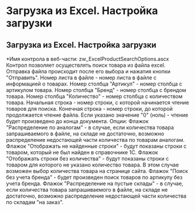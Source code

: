 ﻿---
description: 2.4.7
---
# Загрузка из Excel. Настройка загрузки
## Загрузка из Excel. Настройка загрузки
*Имя контрола в веб-части: zw_ExcelProductSearchOptions.ascx
Контрол позволяет осуществлять поиск товара из файла excel.
Отправка файла происходит после его выбора и нажатия кнопки "Отправить".
Номер листа в файле - номер листа в файле с информацией о товарах.
Номер столбца "Артикул" - номер столбца с артикулом товара.
Номер столбца "Бренд" - номер столбца с брендом товара.
Номер столбца "Количество" - номер столбца с количеством товара.
Начальная строка - номер строки, с которой начинается чтение товаров для поиска.
Конечная строка - номер строки, до которой продолжается чтение файла. Если указано значение "0" (ноль) - чтение будет произведено до конца документа.
Опции:
Флажок "Распределение по аналогам" - в случае, если количества товара запрашиваемого в файле, на складе не достаточно, возможно распределение недостающей части количества по товарам аналогам. 
Флажок "Отображать не найденные строки" - будут показаны строки с товаром, который не был найден в справочнике 1С.
Флажок "Отображать строки без количества" - будут показаны строки с товаром для которого не указано количество товара. В этом случае возможен выбор количества товара на странице сайта.
Флажок "Поиск без учета бренда" - будет произведен поиск товаров по артикулу без учета бренда.
Флажок "Распределение на пустые склады" - в случае, если количества товара запрашиваемого в файле, на складе не достаточно, возможно распределение недостающей части количества по складам "на заказ".
